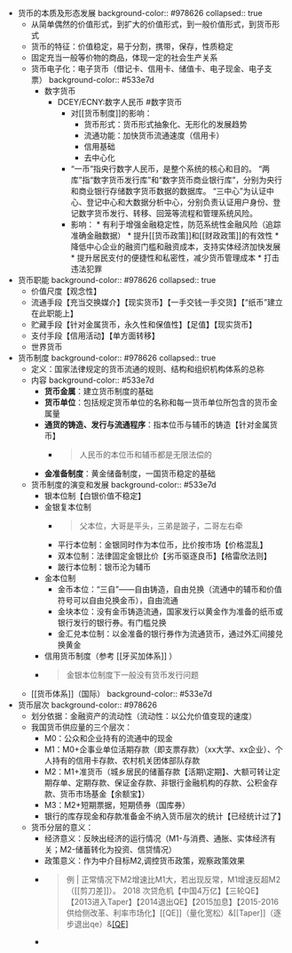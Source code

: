- 货币的本质及形态发展
  background-color:: #978626
  collapsed:: true
	- 从简单偶然的价值形式，到扩大的价值形式，到一般价值形式，到货币形式
	- 货币的特征：价值稳定，易于分割，携带，保存，性质稳定
	- 固定充当一般等价物的商品，体现一定的社会生产关系
	- 货币电子化：电子货币（借记卡、信用卡、储值卡、电子现金、电子支票）
	  background-color:: #533e7d
		- 数字货币
			- DCEY/ECNY:数字人民币 #数字货币
				- 对[[货币制度]]的影响：
					- 货币形式：货币形式抽象化、无形化的发展趋势
					- 流通功能：加快货币流通速度（信用卡）
					- 信用基础
					- 去中心化
				- “一币”指央行数字人民币，是整个系统的核心和目的。
				  “两库”指“数字货币发行库”和“数字货币商业银行库”，分别为央行和商业银行存储数字货币数据的数据库。
				  “三中心”为认证中心、登记中心和大数据分析中心，分别负责认证用户身份、登记数字货币发行、转移、回笼等流程和管理系统风险。
				- 影响：
				  					* 有利于增强金融稳定性，防范系统性金融风险（追踪准确金融数据）
				  					* 提升[[货币政策]]和[[财政政策]]的有效性
				  					* 降低中心企业的融资门槛和融资成本，支持实体经济加快发展
				  					* 提升居民支付的便捷性和私密性，减少货币管理成本
				  					* 打击违法犯罪
- 货币职能
  background-color:: #978626
  collapsed:: true
	- 价值尺度【观念性】
	- 流通手段【充当交换媒介】【现实货币】【一手交钱一手交货】【“纸币”建立在此职能上】
	- 贮藏手段【针对金属货币，永久性和保值性】【足值】【现实货币】
	- 支付手段【信用活动】【单方面转移】
	- 世界货币
- 货币制度
  background-color:: #978626
  collapsed:: true
	- 定义：国家法律规定的货币流通的规则、结构和组织机构体系的总称
	- 内容
	  background-color:: #533e7d
		- **货币金属**：建立货币制度的基础
		- **货币单位**：包括规定货币单位的名称和每一货币单位所包含的货币金属量
		- **通货的铸造、发行与流通程序**：指本位币与辅币的铸造【针对金属货币】
			- > 人民币的本位币和辅币都是无限法偿的
		- **金准备制度**：黄金储备制度，一国货币稳定的基础
	- 货币制度的演变和发展
	  background-color:: #533e7d
		- 银本位制【白银价值不稳定】
		- 金银复本位制
			- > 父本位，大哥是平头，三弟是跛子，二哥左右牵
			- 平行本位制：金银同时作为本位币，比价按市场【价格混乱】
			- 双本位制：法律固定金银比价【劣币驱逐良币】【格雷欣法则】
			- 跛行本位制：银币沦为辅币
		- 金本位制
			- 金币本位：“三自”——自由铸造，自由兑换（流通中的辅币和价值符号可以自由兑换金币），自由流通
			- 金块本位：没有金币铸造流通，国家发行以黄金作为准备的纸币或银行发行的银行券。有门槛兑换
			- 金汇兑本位制：以金准备的银行券作为流通货币，通过外汇间接兑换黄金
		- 信用货币制度（参考 [[牙买加体系]] ）
		- > 金银本位制度下一般没有货币发行问题
	- [[货币体系]]（国际）
	  background-color:: #533e7d
- 货币层次
  background-color:: #978626
	- 划分依据：金融资产的流动性（流动性：以公允价值变现的速度）
	- 我国货币供应量的三个层次：
		- M0：公众和企业持有的流通中的现金
		- M1：M0+企事业单位活期存款（即支票存款）（xx大学、xx企业）、个人持有的信用卡存款、农村机关团体部队存款
		- M2：M1+准货币（城乡居民的储蓄存款【活期\定期】、大额可转让定期存单、定期存款、保证金存款、非银行金融机构的存款、公积金存款、货币市场基金【余额宝】）
		- M3：M2+短期票据，短期债券（国库券）
		- 银行的库存现金和存款准备金不纳入货币层次的统计【已经统计过了】
	- 货币分层的意义：
		- 经济意义：反映出经济的运行情况（M1-与消费、通胀、实体经济有关；M2-储蓄转化为投资、信贷情况）
		- 政策意义：作为中介目标M2,调控货币政策，观察政策效果
		- > 例 | 正常情况下M2增速比M1大，若出现反常，M1增速反超M2（[[剪刀差]]）。
		  2018 次贷危机【中国4万亿】【三轮QE】【2013进入Taper】【2014退出QE】【2015加息】【2015-2016供给侧改革、利率市场化】[[QE]]（量化宽松）&[[Taper]]（逐步退出qe）&[[QE]](量化紧缩)
		-